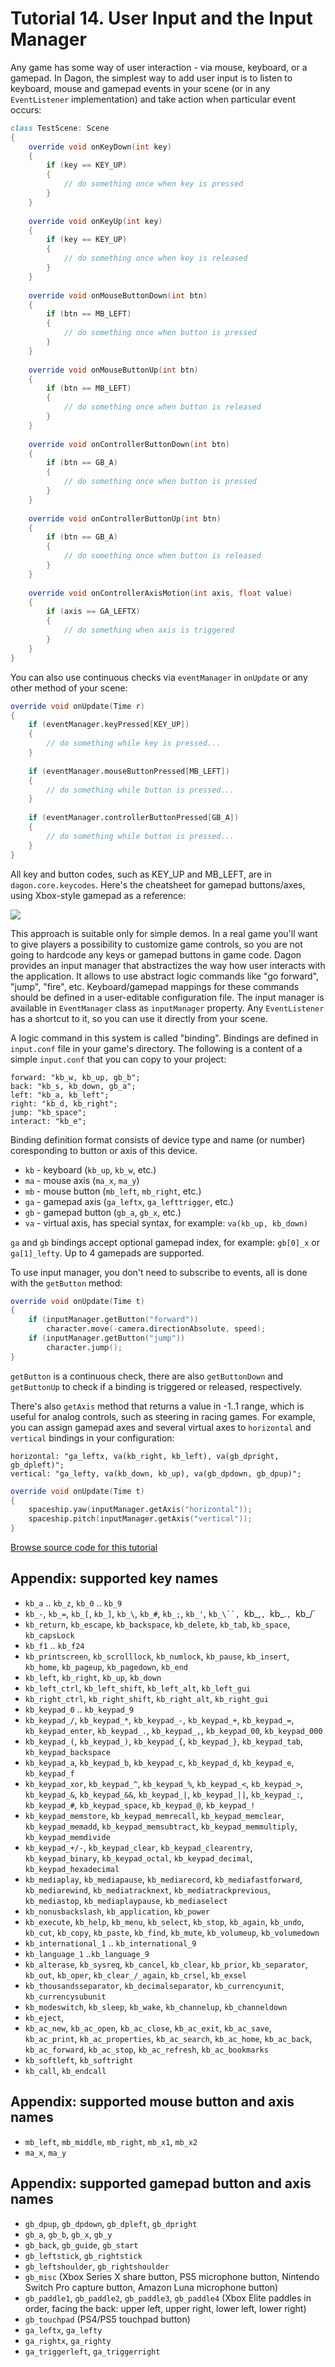 # Tutorial 14. User Input and the Input Manager

Any game has some way of user interaction - via mouse, keyboard, or a gamepad. In Dagon, the simplest way to add user input is to listen to keyboard, mouse and gamepad events in your scene (or in any `EventListener` implementation) and take action when particular event occurs:

```d
class TestScene: Scene
{
    override void onKeyDown(int key)
    {
        if (key == KEY_UP)
        {
            // do something once when key is pressed
        }
    }
    
    override void onKeyUp(int key)
    {
        if (key == KEY_UP)
        {
            // do something once when key is released
        }
    }
    
    override void onMouseButtonDown(int btn)
    {
        if (btn == MB_LEFT)
        {
            // do something once when button is pressed
        }
    }
    
    override void onMouseButtonUp(int btn)
    {
        if (btn == MB_LEFT)
        {
            // do something once when button is released
        }
    }
    
    override void onControllerButtonDown(int btn)
    {
        if (btn == GB_A)
        {
            // do something once when button is pressed
        }
    }
    
    override void onControllerButtonUp(int btn)
    {
        if (btn == GB_A)
        {
            // do something once when button is released
        }
    }
    
    override void onControllerAxisMotion(int axis, float value)
    {
        if (axis == GA_LEFTX)
        {
            // do something when axis is triggered
        }
    }
}
```

You can also use continuous checks via `eventManager` in `onUpdate` or any other method of your scene:

```d
override void onUpdate(Time r)
{
    if (eventManager.keyPressed[KEY_UP])
    {
        // do something while key is pressed...
    }
    
    if (eventManager.mouseButtonPressed[MB_LEFT])
    {
        // do something while button is pressed...
    }
    
    if (eventManager.controllerButtonPressed[GB_A])
    {
        // do something while button is pressed...
    }
}
```

All key and button codes, such as KEY_UP and MB_LEFT, are in `dagon.core.keycodes`. Here's the cheatsheet for gamepad buttons/axes, using Xbox-style gamepad as a reference:

![](https://github.com/gecko0307/dagon/blob/master/doc/tutorials/images/dagon_game_controller_constants.jpg?raw=true)

This approach is suitable only for simple demos. In a real game you'll want to give players a possibility to customize game controls, so you are not going to hardcode any keys or gamepad buttons in game code. Dagon provides an input manager that abstractizes the way how user interacts with the application. It allows to use abstract logic commands like "go forward", "jump", "fire", etc. Keyboard/gamepad mappings for these commands should be defined in a user-editable configuration file. The input manager is available in `EventManager` class as `inputManager` property. Any `EventListener` has a shortcut to it, so you can use it directly from your scene.

A logic command in this system is called "binding". Bindings are defined in `input.conf` file in your game's directory. The following is a content of a simple `input.conf` that you can copy to your project:

```
forward: "kb_w, kb_up, gb_b";
back: "kb_s, kb_down, gb_a";
left: "kb_a, kb_left";
right: "kb_d, kb_right";
jump: "kb_space";
interact: "kb_e";
```

Binding definition format consists of device type and name (or number) coresponding to button or axis of this device.

- `kb` - keyboard (`kb_up`, `kb_w`, etc.)
- `ma` - mouse axis (`ma_x`, `ma_y`)
- `mb` - mouse button (`mb_left`, `mb_right`, etc.)
- `ga` - gamepad axis (`ga_leftx`, `ga_lefttrigger`, etc.)
- `gb` - gamepad button (`gb_a`, `gb_x`, etc.)
- `va` - virtual axis, has special syntax, for example: `va(kb_up, kb_down)`

`ga` and `gb` bindings accept optional gamepad index, for example: `gb[0]_x` or `ga[1]_lefty`. Up to 4 gamepads are supported.

To use input manager, you don't need to subscribe to events, all is done with the `getButton` method:

```d
override void onUpdate(Time t)
{
    if (inputManager.getButton("forward"))
        character.move(-camera.directionAbsolute, speed);
    if (inputManager.getButton("jump"))
        character.jump();
}
```

`getButton` is a continuous check, there are also `getButtonDown` and `getButtonUp` to check if a binding is triggered or released, respectively.

There's also `getAxis` method that returns a value in -1..1 range, which is useful for analog controls, such as steering in racing games. For example, you can assign gamepad axes and several virtual axes to `horizontal` and `vertical` bindings in your configuration:

```
horizontal: "ga_leftx, va(kb_right, kb_left), va(gb_dpright, gb_dpleft)";
vertical: "ga_lefty, va(kb_down, kb_up), va(gb_dpdown, gb_dpup)";
```

```d
override void onUpdate(Time t)
{
    spaceship.yaw(inputManager.getAxis("horizontal"));
    spaceship.pitch(inputManager.getAxis("vertical"));
}
```

[Browse source code for this tutorial](https://github.com/gecko0307/dagon-tutorials/tree/master/t14-input-manager)

## Appendix: supported key names
- `kb_a` .. `kb_z`, `kb_0` .. `kb_9`
- `kb_-`, `kb_=`, `kb_[`, `kb_]`, `kb_\`, `kb_#`, `kb_;`, `kb_'`, `kb_\``, `kb_,`, `kb_.`, `kb_/`
- `kb_return`, `kb_escape`, `kb_backspace`, `kb_delete`, `kb_tab`, `kb_space`, `kb_capsLock`
- `kb_f1` .. `kb_f24`
- `kb_printscreen`, `kb_scrolllock`, `kb_numlock`, `kb_pause`, `kb_insert`, `kb_home`, `kb_pageup`, `kb_pagedown`, `kb_end`
- `kb_left`, `kb_right`, `kb_up`, `kb_down`
- `kb_left_ctrl`, `kb_left_shift`, `kb_left_alt`, `kb_left_gui`
- `kb_right_ctrl`, `kb_right_shift`, `kb_right_alt`, `kb_right_gui`
- `kb_keypad_0` .. `kb_keypad_9`
- `kb_keypad_/`, `kb_keypad_*`, `kb_keypad_-`, `kb_keypad_+`, `kb_keypad_=`, `kb_keypad_enter`, `kb_keypad_.`, `kb_keypad_,`, `kb_keypad_00`, `kb_keypad_000`
- `kb_keypad_(`, `kb_keypad_)`, `kb_keypad_{`, `kb_keypad_}`, `kb_keypad_tab`, `kb_keypad_backspace`
- `kb_keypad_a`, `kb_keypad_b`, `kb_keypad_c`, `kb_keypad_d`, `kb_keypad_e`, `kb_keypad_f`
- `kb_keypad_xor`, `kb_keypad_^`, `kb_keypad_%`, `kb_keypad_<`, `kb_keypad_>`, `kb_keypad_&`, `kb_keypad_&&`, `kb_keypad_|`, `kb_keypad_||`, `kb_keypad_:`, `kb_keypad_#`, `kb_keypad_space`, `kb_keypad_@`, `kb_keypad_!`
- `kb_keypad_memstore`, `kb_keypad_memrecall`, `kb_keypad_memclear`, `kb_keypad_memadd`, `kb_keypad_memsubtract`, `kb_keypad_memmultiply`, `kb_keypad_memdivide`
- `kb_keypad_+/-`, `kb_keypad_clear`, `kb_keypad_clearentry`, `kb_keypad_binary`, `kb_keypad_octal`, `kb_keypad_decimal`, `kb_keypad_hexadecimal`
- `kb_mediaplay`, `kb_mediapause`, `kb_mediarecord`, `kb_mediafastforward`, `kb_mediarewind`, `kb_mediatracknext`, `kb_mediatrackprevious`, `kb_mediastop`, `kb_mediaplaypause`, `kb_mediaselect`
- `kb_nonusbackslash`, `kb_application`, `kb_power`
- `kb_execute`, `kb_help`, `kb_menu`, `kb_select`, `kb_stop`, `kb_again`, `kb_undo`, `kb_cut`, `kb_copy`, `kb_paste`, `kb_find`, `kb_mute`, `kb_volumeup`, `kb_volumedown`
- `kb_international_1` .. `kb_international_9`
- `kb_language_1` ..`kb_language_9`
- `kb_alterase`, `kb_sysreq`, `kb_cancel`, `kb_clear`, `kb_prior`, `kb_separator`, `kb_out`, `kb_oper`, `kb_clear_/_again`, `kb_crsel`, `kb_exsel`
- `kb_thousandsseparator`, `kb_decimalseparator`, `kb_currencyunit`, `kb_currencysubunit`
- `kb_modeswitch`, `kb_sleep`, `kb_wake`, `kb_channelup`, `kb_channeldown`
- `kb_eject`, 
- `kb_ac_new`, `kb_ac_open`, `kb_ac_close`, `kb_ac_exit`, `kb_ac_save`, `kb_ac_print`, `kb_ac_properties`, `kb_ac_search`, `kb_ac_home`, `kb_ac_back`, `kb_ac_forward`, `kb_ac_stop`, `kb_ac_refresh`, `kb_ac_bookmarks`
- `kb_softleft`, `kb_softright`
- `kb_call`, `kb_endcall`

## Appendix: supported mouse button and axis names
- `mb_left`, `mb_middle`, `mb_right`, `mb_x1`, `mb_x2`
- `ma_x`, `ma_y`

## Appendix: supported gamepad button and axis names
- `gb_dpup`, `gb_dpdown`, `gb_dpleft`, `gb_dpright`
- `gb_a`, `gb_b`, `gb_x`, `gb_y`
- `gb_back`, `gb_guide`, `gb_start`
- `gb_leftstick`, `gb_rightstick`
- `gb_leftshoulder`, `gb_rightshoulder`
- `gb_misc` (Xbox Series X share button, PS5 microphone button, Nintendo Switch Pro capture button, Amazon Luna microphone button)
- `gb_paddle1`, `gb_paddle2`, `gb_paddle3`, `gb_paddle4` (Xbox Elite paddles in order, facing the back: upper left, upper right, lower left, lower right)
- `gb_touchpad` (PS4/PS5 touchpad button)
- `ga_leftx`, `ga_lefty`
- `ga_rightx`, `ga_righty`
- `ga_triggerleft`, `ga_triggerright`
